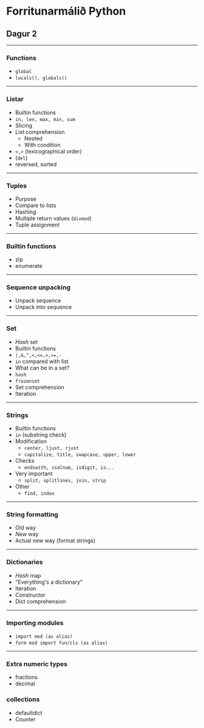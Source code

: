 Forritunarmálið Python
======================

Dagur 2
-------

---

### Functions

* `global`
* `locals(), globals()`

---

### Listar

* Builtin functions
* `in, len, max, min, sum`
* Slicing
* List comprehension
    * Nested
    * With condition
* `<,>` (lexicographical order)
* (`del`)
* reversed, sorted

---

### Tuples

* Purpose
* Compare to lists
* Hashing
* Multiple return values (`divmod`)
* Tuple assignment

---

### Builtin functions

* zip
* enumerate

---


### Sequence unpacking

* Unpack sequence
* Unpack into sequence

---

### Set

* *Hash* set
* Builtin functions
* `|,&,^,<,<=,>,>=,-`
* `in` compared with list
* What can be in a set?
* `hash`
* `frozenset`
* Set comprehension
* Iteration

---

### Strings

* Builtin functions
* `in` (substring check)
* Modification
    * `center, ljust, rjust`
    * `capitalize, title, swapcase, upper, lower`
* Checks
    * `endswith, isalnum, isdigit, is...`
* Very important
    * `split, splitlines, join, strip`
* Other
    * `find, index`

---

### String formatting

* Old way
* *New* way
* Actual new way (format strings)

---

### Dictionaries

* *Hash* map
* "Everything's a dictionary"
* Iteration
* Constructor
* Dict comprehension

---

### Importing modules

* `import mod (as alias)`
* `form mod import fun/cls (as alias)`

---

### Extra numeric types

* fractions
* decimal

### collections

* defaultdict
* Counter

